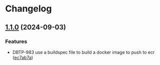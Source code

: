 # Changelog

## [1.1.0](https://github.com/uktrade/nginx-reverse-proxy/compare/1.0.0...1.1.0) (2024-09-03)


### Features

* DBTP-983 use a buildspec file to build a docker image to push to ecr ([ec7ab7a](https://github.com/uktrade/nginx-reverse-proxy/commit/ec7ab7aeabc26c8499b991414127b90f7869f58d))
